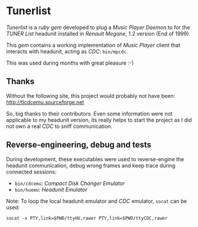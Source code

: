 # Tunerlist

_Tunerlist_ is a _ruby gem_ developed to plug a _Music Player Daemon_ to for the _TUNER List_ headunit installed in _Renault Megane_, 1.2 version (End of 1999).

This _gem_ contains a working implementation of _Music Player_ client that interacts with headunit, acting as _CDC_: `bin/mpcdc`.

This was used during months with great pleasure :-)

## Thanks

Without the following site, this project would probably not have been: http://tlcdcemu.sourceforge.net

So, big thanks to their contributors. Even some information were not applicable to my headunit version, its really helps to start the project as I did not own a real _CDC_ to sniff communication.

## Reverse-engineering, debug and tests

During development, these executables were used to reverse-engine the headunit communication, debug wrong frames and keep trace during connected sessions:

* `bin/cdcemu`: _Compact Disk Changer Emulator_
* `bin/huemu`: _Headunit Emulator_

Note: To loop the local headunit emulator and _CDC_ emulator, `socat` can be used:

```shell
socat -x PTY,link=$PWD/ttyHU,rawer PTY,link=$PWD/ttyCDC,rawer
```
